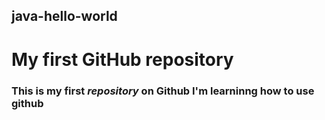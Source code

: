 ## java-hello-world
# My first GitHub repository
###  This  is  my first  *repository* on **Github** I'm learninng how to  use  github
